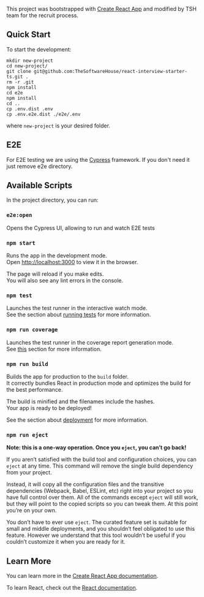 This project was bootstrapped with [Create React App](https://github.com/facebook/create-react-app) and modified by TSH team for the recruit process.

## Quick Start

To start the development:

```
mkdir new-project
cd new-project/
git clone git@github.com:TheSoftwareHouse/react-interview-starter-ts.git .
rm -r .git
npm install
cd e2e
npm install
cd ..
cp .env.dist .env
cp .env.e2e.dist ./e2e/.env
```

where `new-project` is your desired folder.

## E2E

For E2E testing we are using the [Cypress](https://www.cypress.io/) framework. If you don't need it just remove e2e directory.

## Available Scripts

In the project directory, you can run:

### `e2e:open`

Opens the Cypress UI, allowing to run and watch E2E tests

### `npm start`

Runs the app in the development mode.<br />
Open [http://localhost:3000](http://localhost:3000) to view it in the browser.

The page will reload if you make edits.<br />
You will also see any lint errors in the console.

### `npm test`

Launches the test runner in the interactive watch mode.<br />
See the section about [running tests](https://facebook.github.io/create-react-app/docs/running-tests) for more information.

### `npm run coverage`

Launches the test runner in the coverage report generation mode.<br />
See [this](https://create-react-app.dev/docs/running-tests/#coverage-reporting) section for more information.

### `npm run build`

Builds the app for production to the `build` folder.<br />
It correctly bundles React in production mode and optimizes the build for the best performance.

The build is minified and the filenames include the hashes.<br />
Your app is ready to be deployed!

See the section about [deployment](https://facebook.github.io/create-react-app/docs/deployment) for more information.

### `npm run eject`

**Note: this is a one-way operation. Once you `eject`, you can’t go back!**

If you aren’t satisfied with the build tool and configuration choices, you can `eject` at any time. This command will remove the single build dependency from your project.

Instead, it will copy all the configuration files and the transitive dependencies (Webpack, Babel, ESLint, etc) right into your project so you have full control over them. All of the commands except `eject` will still work, but they will point to the copied scripts so you can tweak them. At this point you’re on your own.

You don’t have to ever use `eject`. The curated feature set is suitable for small and middle deployments, and you shouldn’t feel obligated to use this feature. However we understand that this tool wouldn’t be useful if you couldn’t customize it when you are ready for it.

## Learn More

You can learn more in the [Create React App documentation](https://facebook.github.io/create-react-app/docs/getting-started).

To learn React, check out the [React documentation](https://reactjs.org/).
